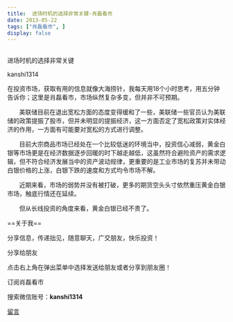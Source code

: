```yaml
---
title:  进场时机的选择非常关键-肖磊看市
date: 2013-05-22
tags: ["肖磊看市", ]
display: false
---
```



## 



进场时机的选择非常关键




kanshi1314




在投资市场，获取有用的信息就像大海捞针，我每天用18个小时思考，用五分钟告诉你；这里是肖磊看市，市场纵然复杂多变，但并非不可预期。


 &nbsp; &nbsp; &nbsp; &nbsp;美联储目前在退出宽松方面的态度变得缓和了一些，美联储一些官员认为美联储的政策提振了股市，但并未明显的提振经济，这一方面否定了宽松政策对实体经济的作用，一方面有可能要对宽松的方式进行调整。

 &nbsp; &nbsp; &nbsp; &nbsp;目前大宗商品市场已经处在一个比较低迷的环境当中，投资信心减弱，黄金白银等市场更是在经济数据逐步回暖的时下越走越低，这虽然符合避险资产的需求逻辑，但不符合经济发展当中的资产波动规律，更重要的是工业市场的复苏并未带动白银价格的上涨，白银下跌的速度和方式均令市场不解。

 &nbsp; &nbsp; &nbsp; &nbsp;近期来看，市场的弱势并没有被打破，更多的期货空头头寸依然重压黄金白银市场，触底行情还在延续。

 &nbsp; &nbsp; &nbsp; &nbsp;但从长线投资的角度来看，黄金白银已经不贵了。

 

 

 

==关于我== 

分享信息，传递拙见，随意聊天，广交朋友，快乐投资！

 

分享给朋友

点击右上角在弹出菜单中选择发送给朋友或者分享到朋友圈！　

 

订阅肖磊看市

搜索微信账号：**kanshi1314**

 









[留言](javascript:;)